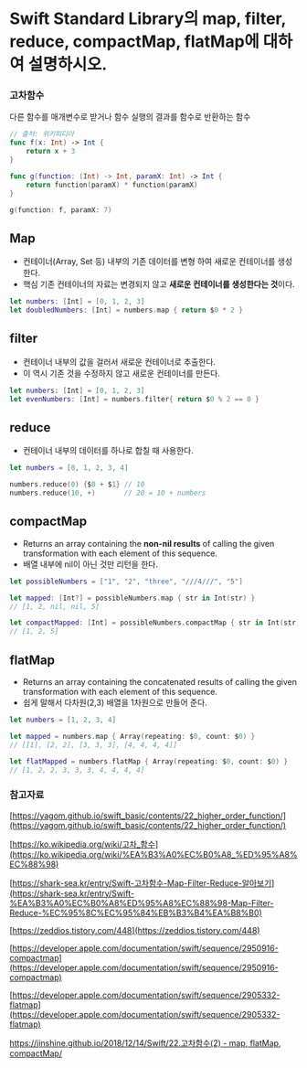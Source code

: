 
# Swift Standard Library의 map, filter, reduce, compactMap, flatMap에 대하여 설명하시오.

### 고차함수

다른 함수를 매개변수로 받거나 함수 실행의 결과를 함수로 반환하는 함수

```swift
// 출처: 위키피디아
func f(x: Int) -> Int {
    return x + 3
}

func g(function: (Int) -> Int, paramX: Int) -> Int {
    return function(paramX) * function(paramX)
}

g(function: f, paramX: 7)
```

## Map

- 컨테이너(Array, Set 등) 내부의 기존 데이터를 변형 하여 새로운 컨테이너를 생성한다.
- 핵심 기존 컨테이너의 자료는 변경되지 않고 **새로운 컨테이너를 생성한다는 것**이다.

```swift
let numbers: [Int] = [0, 1, 2, 3]
let doubledNumbers: [Int] = numbers.map { return $0 * 2 }
```

## filter

- 컨테이너 내부의 값을 걸러서 새로운 컨테이너로 추출한다.
- 이 역시 기존 것을 수정하지 않고 새로운 컨테이너를 만든다.

```swift
let numbers: [Int] = [0, 1, 2, 3]
let evenNumbers: [Int] = numbers.filter{ return $0 % 2 == 0 }
```

## reduce

- 컨테이너 내부의 데이터를 하나로 합칠 때 사용한다.

```swift
let numbers = [0, 1, 2, 3, 4]

numbers.reduce(0) {$0 + $1} // 10
numbers.reduce(10, +)       // 20 = 10 + numbers
```

## compactMap

- Returns an array containing the **non-nil results** of calling the given transformation with each element of this sequence.
- 배열 내부에 nil이 아닌 것만 리턴을 한다.

```swift
let possibleNumbers = ["1", "2", "three", "///4///", "5"]

let mapped: [Int?] = possibleNumbers.map { str in Int(str) }
// [1, 2, nil, nil, 5]

let compactMapped: [Int] = possibleNumbers.compactMap { str in Int(str) }
// [1, 2, 5]
```

## flatMap

- Returns an array containing the concatenated results of calling the given transformation with each element of this sequence.
- 쉽게 말해서 다차원(2,3) 배열을 1차원으로 만들어 준다.

```swift
let numbers = [1, 2, 3, 4]

let mapped = numbers.map { Array(repeating: $0, count: $0) }
// [[1], [2, 2], [3, 3, 3], [4, 4, 4, 4]]

let flatMapped = numbers.flatMap { Array(repeating: $0, count: $0) }
// [1, 2, 2, 3, 3, 3, 4, 4, 4, 4]
```

### 참고자료

[https://yagom.github.io/swift_basic/contents/22_higher_order_function/](https://yagom.github.io/swift_basic/contents/22_higher_order_function/)

[https://ko.wikipedia.org/wiki/고차_함수](https://ko.wikipedia.org/wiki/%EA%B3%A0%EC%B0%A8_%ED%95%A8%EC%88%98)

[https://shark-sea.kr/entry/Swift-고차함수-Map-Filter-Reduce-알아보기](https://shark-sea.kr/entry/Swift-%EA%B3%A0%EC%B0%A8%ED%95%A8%EC%88%98-Map-Filter-Reduce-%EC%95%8C%EC%95%84%EB%B3%B4%EA%B8%B0)

[https://zeddios.tistory.com/448](https://zeddios.tistory.com/448)

[https://developer.apple.com/documentation/swift/sequence/2950916-compactmap](https://developer.apple.com/documentation/swift/sequence/2950916-compactmap)

[https://developer.apple.com/documentation/swift/sequence/2905332-flatmap](https://developer.apple.com/documentation/swift/sequence/2905332-flatmap)

[https://jinshine.github.io/2018/12/14/Swift/22.고차함수(2) - map, flatMap, compactMap/](https://jinshine.github.io/2018/12/14/Swift/22.%EA%B3%A0%EC%B0%A8%ED%95%A8%EC%88%98(2)%20-%20map,%20flatMap,%20compactMap/)
